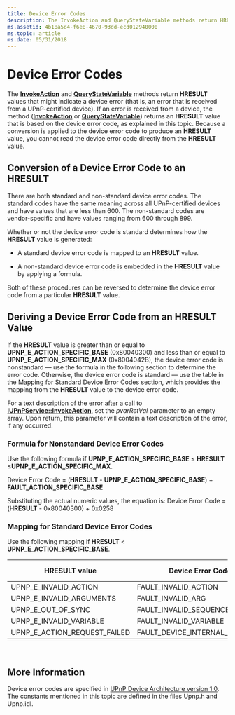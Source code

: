 ```yaml
---
title: Device Error Codes
description: The InvokeAction and QueryStateVariable methods return HRESULT values that might indicate a device error (that is, an error that is received from a UPnP-certified device).
ms.assetid: 4b18a5d4-f6e8-4670-93dd-ecd012940000
ms.topic: article
ms.date: 05/31/2018
---
```


# Device Error Codes

The [**InvokeAction**](/windows/desktop/api/Upnp/nf-upnp-iupnpservice-invokeaction) and [**QueryStateVariable**](/windows/desktop/api/Upnp/nf-upnp-iupnpservice-querystatevariable) methods return **HRESULT** values that might indicate a device error (that is, an error that is received from a UPnP-certified device). If an error is received from a device, the method ([**InvokeAction**](/windows/desktop/api/Upnp/nf-upnp-iupnpservice-invokeaction) or [**QueryStateVariable**](/windows/desktop/api/Upnp/nf-upnp-iupnpservice-querystatevariable)) returns an **HRESULT** value that is based on the device error code, as explained in this topic. Because a conversion is applied to the device error code to produce an **HRESULT** value, you cannot read the device error code directly from the **HRESULT** value.

## Conversion of a Device Error Code to an HRESULT

There are both standard and non-standard device error codes. The standard codes have the same meaning across all UPnP-certified devices and have values that are less than 600. The non-standard codes are vendor-specific and have values ranging from 600 through 899.

Whether or not the device error code is standard determines how the **HRESULT** value is generated:

-   A standard device error code is mapped to an **HRESULT** value.

<!-- -->

-   A non-standard device error code is embedded in the **HRESULT** value by applying a formula.

Both of these procedures can be reversed to determine the device error code from a particular **HRESULT** value.

## Deriving a Device Error Code from an HRESULT Value

If the **HRESULT** value is greater than or equal to **UPNP\_E\_ACTION\_SPECIFIC\_BASE** (0x80040300) and less than or equal to **UPNP\_E\_ACTION\_SPECIFIC\_MAX** (0x8004042B), the device error code is nonstandard — use the formula in the following section to determine the error code. Otherwise, the device error code is standard — use the table in the Mapping for Standard Device Error Codes section, which provides the mapping from the **HRESULT** value to the device error code.

For a text description of the error after a call to [**IUPnPService::InvokeAction**](/windows/desktop/api/Upnp/nf-upnp-iupnpservice-invokeaction), set the *pvarRetVal* parameter to an empty array. Upon return, this parameter will contain a text description of the error, if any occurred.

### Formula for Nonstandard Device Error Codes

Use the following formula if **UPNP\_E\_ACTION\_SPECIFIC\_BASE** ≤ **HRESULT** ≤**UPNP\_E\_ACTION\_SPECIFIC\_MAX**.

Device Error Code = (**HRESULT** - **UPNP\_E\_ACTION\_SPECIFIC\_BASE**) + **FAULT\_ACTION\_SPECIFIC\_BASE**

Substituting the actual numeric values, the equation is: Device Error Code = (**HRESULT** - 0x80040300) + 0x0258

### Mapping for Standard Device Error Codes

Use the following mapping if **HRESULT** < **UPNP\_E\_ACTION\_SPECIFIC\_BASE**.



| HRESULT value                    | Device Error Code                | Actual value |
|----------------------------------|----------------------------------|--------------|
| UPNP\_E\_INVALID\_ACTION         | FAULT\_INVALID\_ACTION           | 401          |
| UPNP\_E\_INVALID\_ARGUMENTS      | FAULT\_INVALID\_ARG              | 402          |
| UPNP\_E\_OUT\_OF\_SYNC           | FAULT\_INVALID\_SEQUENCE\_NUMBER | 403          |
| UPNP\_E\_INVALID\_VARIABLE       | FAULT\_INVALID\_VARIABLE         | 404          |
| UPNP\_E\_ACTION\_REQUEST\_FAILED | FAULT\_DEVICE\_INTERNAL\_ERROR   | 501          |



 

## More Information

Device error codes are specified in [UPnP Device Architecture version 1.0](https://go.microsoft.com/fwlink/p/?linkid=84160). The constants mentioned in this topic are defined in the files Upnp.h and Upnp.idl.

 

 




